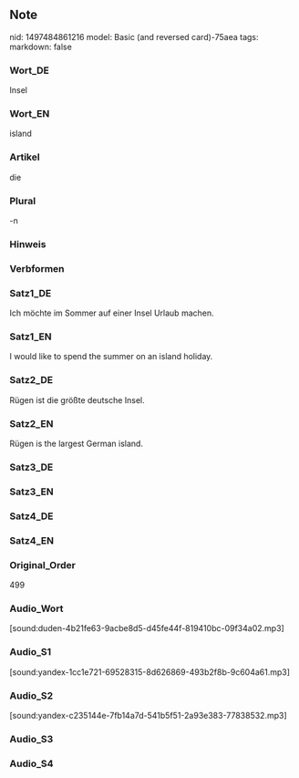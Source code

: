 ## Note
nid: 1497484861216
model: Basic (and reversed card)-75aea
tags: 
markdown: false

### Wort_DE
Insel

### Wort_EN
island

### Artikel
die

### Plural
-n

### Hinweis


### Verbformen


### Satz1_DE
Ich möchte im Sommer auf einer Insel Urlaub machen.

### Satz1_EN
I would like to spend the summer on an island holiday.

### Satz2_DE
Rügen ist die größte deutsche Insel.

### Satz2_EN
Rügen is the largest German island.

### Satz3_DE


### Satz3_EN


### Satz4_DE


### Satz4_EN


### Original_Order
499

### Audio_Wort
[sound:duden-4b21fe63-9acbe8d5-d45fe44f-819410bc-09f34a02.mp3]

### Audio_S1
[sound:yandex-1cc1e721-69528315-8d626869-493b2f8b-9c604a61.mp3]

### Audio_S2
[sound:yandex-c235144e-7fb14a7d-541b5f51-2a93e383-77838532.mp3]

### Audio_S3


### Audio_S4

